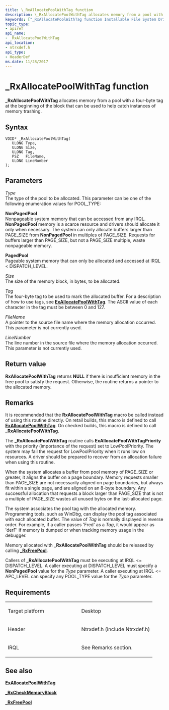 ```yaml
---
title: \_RxAllocatePoolWithTag function
description: \_RxAllocatePoolWithTag allocates memory from a pool with a four-byte tag at the beginning of the block that can be used to help catch instances of memory trashing.
keywords: ["_RxAllocatePoolWithTag function Installable File System Drivers"]
topic_type:
- apiref
api_name:
- _RxAllocatePoolWithTag
api_location:
- ntrxdef.h
api_type:
- HeaderDef
ms.date: 11/28/2017
---
```


# \_RxAllocatePoolWithTag function


**\_RxAllocatePoolWithTag** allocates memory from a pool with a four-byte tag at the beginning of the block that can be used to help catch instances of memory trashing.

## Syntax

```ManagedCPlusPlus
VOID* _RxAllocatePoolWithTag(
   ULONG Type,
   ULONG Size,
   ULONG Tag,
   PSZ   FileName,
   ULONG LineNumber
);
```

## Parameters

*Type*   
The type of the pool to be allocated. This parameter can be one of the following enumeration values for POOL\_TYPE:

<a href="" id="nonpagedpool"></a>**NonPagedPool**  
Nonpageable system memory that can be accessed from any IRQL. **NonPagedPool** memory is a scarce resource and drivers should allocate it only when necessary. The system can only allocate buffers larger than PAGE\_SIZE from **NonPagedPool** in multiples of PAGE\_SIZE. Requests for buffers larger than PAGE\_SIZE, but not a PAGE\_SIZE multiple, waste nonpageable memory.

<a href="" id="pagedpool"></a>**PagedPool**  
Pageable system memory that can only be allocated and accessed at IRQL &lt; DISPATCH\_LEVEL.

*Size*   
The size of the memory block, in bytes, to be allocated.

*Tag*   
The four-byte tag to be used to mark the allocated buffer. For a description of how to use tags, see [**ExAllocatePoolWithTag**](/windows-hardware/drivers/ddi/wdm/nf-wdm-exallocatepoolwithtag). The ASCII value of each character in the tag must be between 0 and 127.

*FileName*   
A pointer to the source file name where the memory allocation occurred. This parameter is not currently used.

*LineNumber*   
The line number in the source file where the memory allocation occurred. This parameter is not currently used.

## Return value

**RxAllocatePoolWithTag** returns **NULL** if there is insufficient memory in the free pool to satisfy the request. Otherwise, the routine returns a pointer to the allocated memory.

## Remarks

It is recommended that the **RxAllocatePoolWithTag** macro be called instead of using this routine directly. On retail builds, this macro is defined to call [**ExAllocatePoolWithTag**](/windows-hardware/drivers/ddi/wdm/nf-wdm-exallocatepoolwithtag). On checked builds, this macro is defined to call **\_RxAllocatePoolWithTag**.

The **\_RxAllocatePoolWithTag** routine calls **ExAllocatePoolWithTagPriority** with the priority (importance of the request) set to LowPoolPriority. The system may fail the request for LowPoolPriority when it runs low on resources. A driver should be prepared to recover from an allocation failure when using this routine.

When the system allocates a buffer from pool memory of PAGE\_SIZE or greater, it aligns the buffer on a page boundary. Memory requests smaller than PAGE\_SIZE are not necessarily aligned on page boundaries, but always fit within a single page, and are aligned on an 8-byte boundary. Any successful allocation that requests a block larger than PAGE\_SIZE that is not a multiple of PAGE\_SIZE wastes all unused bytes on the last-allocated page.

The system associates the pool tag with the allocated memory. Programming tools, such as WinDbg, can display the pool tag associated with each allocated buffer. The value of *Tag* is normally displayed in reverse order. For example, if a caller passes 'Fred' as a *Tag*, it would appear as 'derF' if memory is dumped or when tracking memory usage in the debugger.

Memory allocated with **\_RxAllocatePoolWithTag** should be released by calling [**\_RxFreePool**](-rxfreepool.md).

Callers of **\_RxAllocatePoolWithTag** must be executing at IRQL &lt;= DISPATCH\_LEVEL. A caller executing at DISPATCH\_LEVEL must specify a **NonPagedPool** value for the *Type* parameter. A caller executing at IRQL &lt;= APC\_LEVEL can specify any POOL\_TYPE value for the *Type* parameter.

## Requirements

<table>
<colgroup>
<col width="50%" />
<col width="50%" />
</colgroup>
<tbody>
<tr class="odd">
<td align="left"><p>Target platform</p></td>
<td align="left">Desktop</td>
</tr>
<tr class="even">
<td align="left"><p>Header</p></td>
<td align="left">Ntrxdef.h (include Ntrxdef.h)</td>
</tr>
<tr class="odd">
<td align="left"><p>IRQL</p></td>
<td align="left"><p>See Remarks section.</p></td>
</tr>
</tbody>
</table>

## See also


[**ExAllocatePoolWithTag**](/windows-hardware/drivers/ddi/wdm/nf-wdm-exallocatepoolwithtag)

[**\_RxCheckMemoryBlock**](-rxcheckmemoryblock.md)

[**\_RxFreePool**](-rxfreepool.md)

 

